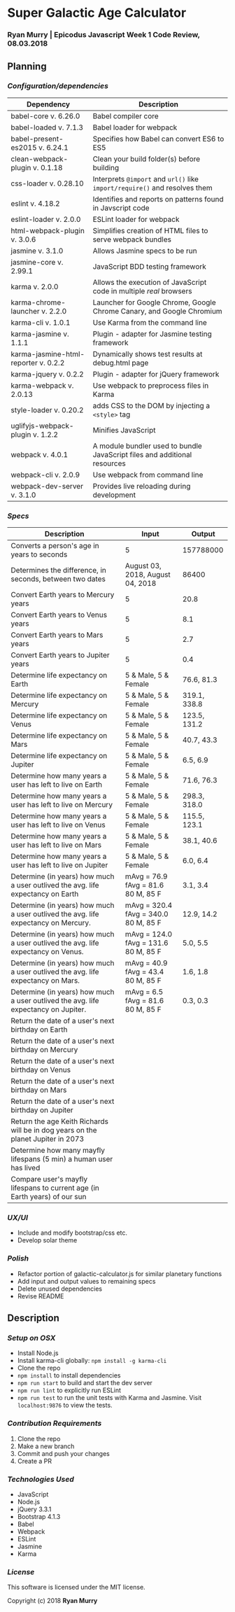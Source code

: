 # Super Galactic Age Calculator

### **Ryan Murry** | Epicodus Javascript Week 1 Code Review, 08.03.2018

## Planning


### *Configuration/dependencies*

  | Dependency                           | Description                                                                |
  | ------------------------------------ | -------------------------------------------------------------------------- |
  | babel-core v. 6.26.0                 | Babel compiler core                                                        |
  | babel-loaded v. 7.1.3                | Babel loader for webpack                                                   |
  | babel-present-es2015 v. 6.24.1       | Specifies how Babel can convert ES6 to ES5                                 |
  | clean-webpack-plugin v. 0.1.18       | Clean your build folder(s) before building                                 |
  | css-loader v. 0.28.10                | Interprets `@import` and `url()` like `import/require()` and resolves them |
  | eslint v. 4.18.2                     | Identifies and reports on patterns found in Javscript code                 |
  | eslint-loader v. 2.0.0               | ESLint loader for webpack                                                  |
  | html-webpack-plugin v. 3.0.6         | Simplifies creation of HTML files to serve webpack bundles                 |
  | jasmine v. 3.1.0                     | Allows Jasmine specs to be run                                             |
  | jasmine-core v. 2.99.1               | JavaScript BDD testing framework                                           |
  | karma v. 2.0.0                       | Allows the execution of JavaScript code in multiple *real* browsers        |
  | karma-chrome-launcher v. 2.2.0       | Launcher for Google Chrome, Google Chrome Canary, and Google Chromium      |
  | karma-cli v. 1.0.1                   | Use Karma from the command line                                            |
  | karma-jasmine v. 1.1.1               | Plugin - adapter for Jasmine testing framework                             |
  | karma-jasmine-html-reporter v. 0.2.2 | Dynamically shows test results at debug.html page                          |
  | karma-jquery v. 0.2.2                | Plugin - adapter for jQuery framework                                      |
  | karma-webpack v. 2.0.13              | Use webpack to preprocess files in Karma                                   |
  | style-loader v. 0.20.2               | adds CSS to the DOM by injecting a `<style>` tag                           |
  | uglifyjs-webpack-plugin v. 1.2.2     | Minifies JavaScript                                                        |
  | webpack v. 4.0.1                     | A module bundler used to bundle JavaScript files and additional resources  |
  | webpack-cli v. 2.0.9                 | Use webpack from command line                                              |
  | webpack-dev-server v. 3.1.0          | Provides live reloading during development                                 |

### *Specs*

  | Description                                                                        | Input                                     | Output       |
  | ---------------------------------------------------------------------------------- | ----------------------------------------- | ------------ |
  | Converts a person's age in years to seconds                                        | 5                                         | 157788000    |
  | Determines the difference, in seconds, between two dates                           | August 03, 2018, August 04, 2018          | 86400        |
  | Convert Earth years to Mercury years                                               | 5                                         | 20.8         |
  | Convert Earth years to Venus years                                                 | 5                                         | 8.1          |
  | Convert Earth years to Mars years                                                  | 5                                         | 2.7          |
  | Convert Earth years to Jupiter years                                               | 5                                         | 0.4          |
  | Determine life expectancy on Earth                                                 | 5 & Male, 5 & Female                      | 76.6, 81.3   |
  | Determine life expectancy on Mercury                                               | 5 & Male, 5 & Female                      | 319.1, 338.8 |
  | Determine life expectancy on Venus                                                 | 5 & Male, 5 & Female                      | 123.5, 131.2 |
  | Determine life expectancy on Mars                                                  | 5 & Male, 5 & Female                      | 40.7, 43.3   |
  | Determine life expectancy on Jupiter                                               | 5 & Male, 5 & Female                      | 6.5, 6.9     |
  | Determine how many years a user has left to live on Earth                          | 5 & Male, 5 & Female                      | 71.6, 76.3   |
  | Determine how many years a user has left to live on Mercury                        | 5 & Male, 5 & Female                      | 298.3, 318.0 |
  | Determine how many years a user has left to live on Venus                          | 5 & Male, 5 & Female                      | 115.5, 123.1 |
  | Determine how many years a user has left to live on Mars                           | 5 & Male, 5 & Female                      | 38.1, 40.6   |
  | Determine how many years a user has left to live on Jupiter                        | 5 & Male, 5 & Female                      | 6.0, 6.4     |
  | Determine (in years) how much a user outlived the avg. life expectancy on Earth    | mAvg = 76.9 fAvg = 81.6 <br> 80 M, 85 F   | 3.1, 3.4     |
  | Determine (in years) how much a user outlived the avg. life expectancy on Mercury. | mAvg = 320.4 fAvg = 340.0 <br> 80 M, 85 F | 12.9, 14.2   |
  | Determine (in years) how much a user outlived the avg. life expectancy on Venus.   | mAvg = 124.0 fAvg = 131.6 <br> 80 M, 85 F | 5.0, 5.5     |
  | Determine (in years) how much a user outlived the avg. life expectancy on Mars.    | mAvg = 40.9 fAvg = 43.4 <br> 80 M, 85 F   | 1.6, 1.8     |
  | Determine (in years) how much a user outlived the avg. life expectancy on Jupiter. | mAvg = 6.5 fAvg = 81.6 <br> 80 M, 85 F    | 0.3, 0.3     |
  | Return the date of a user's next birthday on Earth                                 |                                           |              |
  | Return the date of a user's next birthday on Mercury                               |                                           |              |
  | Return the date of a user's next birthday on Venus                                 |                                           |              |
  | Return the date of a user's next birthday on Mars                                  |                                           |              |
  | Return the date of a user's next birthday on Jupiter                               |                                           |              |
  | Return the age Keith Richards will be in dog years on the planet Jupiter in 2073   |                                           |              |
  | Determine how many mayfly lifespans (5 min) a human user has lived                 |                                           |              |
  | Compare user's mayfly lifespans to current age (in Earth years) of our sun         |                                           |              |


 ### *UX/UI*
  * Include and modify bootstrap/css etc.
  * Develop solar theme

### *Polish*
  * Refactor portion of galactic-calculator.js for similar planetary functions
  * Add input and output values to remaining specs
  * Delete unused dependencies
  * Revise README

## Description

### *Setup on OSX*

* Install Node.js
* Install karma-cli globally: `npm install -g karma-cli`
* Clone the repo
* `npm install` to install dependencies
* `npm run start` to build and start the dev server
* `npm run lint` to explicitly run ESLint
* `npm run test` to run the unit tests with Karma and Jasmine. Visit `localhost:9876` to view the tests.

### *Contribution Requirements*

1. Clone the repo
2. Make a new branch
3. Commit and push your changes
4. Create a PR

### *Technologies Used*

* JavaScript
* Node.js
* jQuery 3.3.1
* Bootstrap 4.1.3
* Babel
* Webpack
* ESLint
* Jasmine
* Karma

### *License*

This software is licensed under the MIT license.

Copyright (c) 2018 **Ryan Murry**